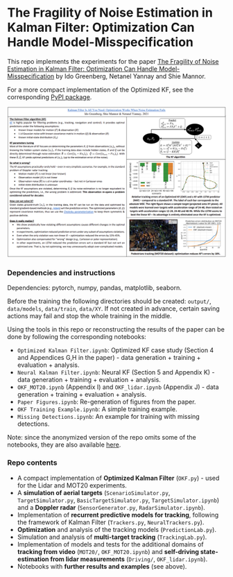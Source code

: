 # The Fragility of Noise Estimation in Kalman Filter: Optimization Can Handle Model-Misspecification

This repo implements the experiments for the paper [The Fragility of Noise Estimation in Kalman Filter: Optimization Can Handle Model-Misspecification](https://arxiv.org/abs/2104.02372) by Ido Greenberg, Netanel Yannay and Shie Mannor.

For a more compact implementation of the Optimized KF, see the corresponding [PyPI package](https://pypi.org/project/Optimized-Kalman-Filter/).

<img src="https://github.com/ido90/UsingKalmanFilterTheRightWay/blob/master/poster/Poster.png" width="960">

### Dependencies and instructions
Dependencies: pytorch, numpy, pandas, matplotlib, seaborn.

Before the training the following directories should be created: `output/`, `data/models`, `data/train`, `data/XY`. If not created in advance, certain saving actions may fail and stop the whole training in the middle.

Using the tools in this repo or reconstructing the results of the paper can be done by following the corresponding notebooks:
* `Optimized Kalman Filter.ipynb`: Optimized KF case study (Section 4 and Appendices G,H in the paper) - data generation + training + evaluation + analysis.
* `Neural Kalman Filter.ipynb`: Neural KF (Section 5 and Appendix K) - data generation + training + evaluation + analysis.
* `OKF_MOT20.ipynb` (Appendix I) and `OKF_lidar.ipynb` (Appendix J) - data generation + training + evaluation + analysis.
* `Paper Figures.ipynb`: Re-generation of figures from the paper.
* `OKF Training Example.ipynb`: A simple training example.
* `Missing Detections.ipynb`: An example for training with missing detections.

Note: since the anonymized version of the repo omits some of the notebooks, they are also available [here](https://drive.google.com/drive/folders/1I3rgOCxxzVg6lsIZB7EKl1WAi3cNSE-N?usp=sharing).

### Repo contents
* A compact implementation of **Optimized Kalman Filter** (`OKF.py`) - used for the Lidar and MOT20 experiments.
* A **simulation of aerial targets** (`ScenarioSimulator.py`, `TargetSimulator.py`, `BasicTargetSimulator.py`, `TargetSimulator.ipynb`) and a **Doppler radar** (`SensorGenerator.py`, `RadarSimulator.ipynb`).
* Implementation of **recurrent predictive models for tracking**, following the framework of Kalman Filter (`Trackers.py`, `NeuralTrackers.py`).
* **Optimization** and analysis of the tracking models (`PredictionLab.py`).
* Simulation and analysis of **multi-target tracking** (`TrackingLab.py`).
* Implementation of models and tests for the additional domains of **tracking from video** (`MOT20/`, `OKF_MOT20.ipynb`) and **self-driving state-estimation from lidar measurements** (`Driving/`, `OKF_lidar.ipynb`).
* Notebooks with **further results and examples** (see above).
